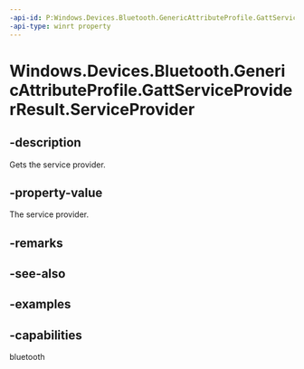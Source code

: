 ```yaml
---
-api-id: P:Windows.Devices.Bluetooth.GenericAttributeProfile.GattServiceProviderResult.ServiceProvider
-api-type: winrt property
---
```


<!-- Property syntax.
public GattServiceProvider ServiceProvider { get; }
-->

# Windows.Devices.Bluetooth.GenericAttributeProfile.GattServiceProviderResult.ServiceProvider

## -description
Gets the service provider.

## -property-value
The service provider.

## -remarks

## -see-also

## -examples


## -capabilities
bluetooth
